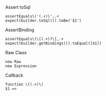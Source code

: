 Assert toSql

```
assertEquals\('(.+)\',.+
expect(builder.toSql()).toBe('$1')
```

AssertBinding

```
assertEquals\(\[(.+)?\],.+
expect(builder.getBindings()).toEqual([$1])
```

Raw Class

```
new Raw
new Expression
```

Callback

```
function \((.+)\)
$1 =>
```
